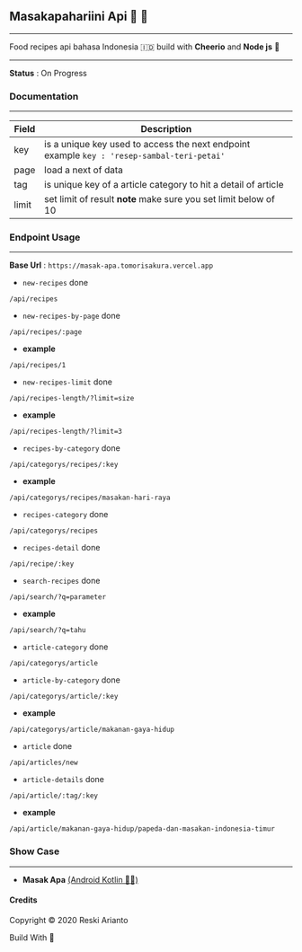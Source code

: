 ## Masakapahariini Api 🧙 🍳
---

Food recipes api bahasa Indonesia 🇮🇩 build with __Cheerio__ and __Node js__ 🌸

---
**Status** : On Progress

### Documentation
---

| Field | Description |
| ------ | ----------- |
| key   | is a unique key used to access the next endpoint example  ```key : 'resep-sambal-teri-petai'``` |
| page | load a next of data |
| tag    | is unique key of a article category to hit a detail of article|
| limit    | set limit of result **note** make sure you set limit below of 10 |



### Endpoint Usage
---
**Base Url** : `https://masak-apa.tomorisakura.vercel.app`

* `new-recipes` done
```
/api/recipes
```
* `new-recipes-by-page` done

```
/api/recipes/:page
```

- __example__

```
/api/recipes/1
```

* `new-recipes-limit` done

```
/api/recipes-length/?limit=size
```

- __example__

```
/api/recipes-length/?limit=3
```

* `recipes-by-category` done

```
/api/categorys/recipes/:key
```

- __example__

```
/api/categorys/recipes/masakan-hari-raya
```

* `recipes-category` done

```
/api/categorys/recipes
```

* `recipes-detail` done

```
/api/recipe/:key
```

* `search-recipes` done

```
/api/search/?q=parameter
```

- __example__

```
/api/search/?q=tahu
```

* `article-category` done

```
/api/categorys/article
```

* `article-by-category` done

```
/api/categorys/article/:key
```

- __example__

```
/api/categorys/article/makanan-gaya-hidup
```

* `article` done

```
/api/articles/new
```

* `article-details` done

```
/api/article/:tag/:key
```

- __example__

```
/api/article/makanan-gaya-hidup/papeda-dan-masakan-indonesia-timur
```


### Show Case
---

* __Masak Apa__ [(Android Kotlin 🧙‍♂️)](https://github.com/tomorisakura/masak-apa)



#### Credits
Copyright © 2020 Reski Arianto

Build With 💙